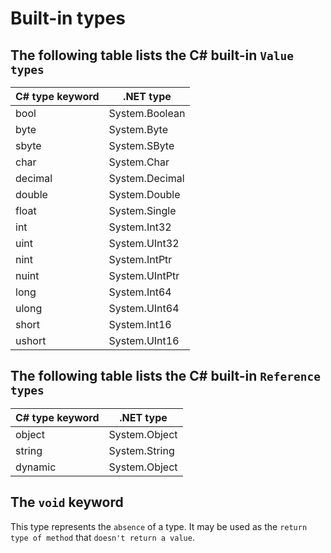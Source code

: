 # Built-in types

## The following table lists the C# built-in `Value types`

| C# type keyword | .NET type         |
|-----------------|-------------------|
| bool            | System.Boolean    |
| byte            | System.Byte       |
| sbyte           | System.SByte      |
| char            | System.Char       |
| decimal         | System.Decimal    |
| double          | System.Double     |   
| float           | System.Single     |  
| int             | System.Int32      |
| uint            | System.UInt32     | 
| nint            | System.IntPtr     | 
| nuint           | System.UIntPtr    |  
| long            | System.Int64      | 
| ulong           | System.UInt64     |  
| short           | System.Int16      |  
| ushort          | System.UInt16     |

## The following table lists the C# built-in `Reference types`

| C# type keyword | .NET type     |
|-----------------|---------------|
| object          | System.Object |
| string          | System.String |
| dynamic         | System.Object |

## The `void` keyword

This type represents the `absence` of a type.
It may be used as the `return type of method` that `doesn't return a value`.